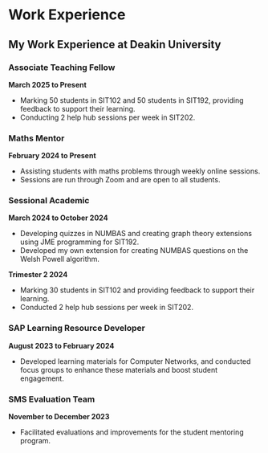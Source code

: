 # Work Experience

## My Work Experience at Deakin University

### Associate Teaching Fellow

**March 2025 to Present**

- Marking 50 students in SIT102 and 50 students in SIT192, providing feedback to support their learning.
- Conducting 2 help hub sessions per week in SIT202.

### Maths Mentor

**February 2024 to Present**

- Assisting students with maths problems through weekly online sessions.
- Sessions are run through Zoom and are open to all students.

### Sessional Academic

**March 2024 to October 2024**

- Developing quizzes in NUMBAS and creating graph theory extensions using JME programming for SIT192.
- Developed my own extension for creating NUMBAS questions on the Welsh Powell algorithm.

**Trimester 2 2024**

- Marking 30 students in SIT102 and providing feedback to support their learning.
- Conducted 2 help hub sessions per week in SIT202.

### SAP Learning Resource Developer

**August 2023 to February 2024**

- Developed learning materials for Computer Networks, and conducted focus groups to enhance these materials and boost student engagement.

### SMS Evaluation Team

**November to December 2023**

- Facilitated evaluations and improvements for the student mentoring program.
